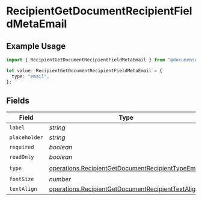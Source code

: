 # RecipientGetDocumentRecipientFieldMetaEmail

## Example Usage

```typescript
import { RecipientGetDocumentRecipientFieldMetaEmail } from "@documenso/sdk-typescript/models/operations";

let value: RecipientGetDocumentRecipientFieldMetaEmail = {
  type: "email",
};
```

## Fields

| Field                                                                                                                    | Type                                                                                                                     | Required                                                                                                                 | Description                                                                                                              |
| ------------------------------------------------------------------------------------------------------------------------ | ------------------------------------------------------------------------------------------------------------------------ | ------------------------------------------------------------------------------------------------------------------------ | ------------------------------------------------------------------------------------------------------------------------ |
| `label`                                                                                                                  | *string*                                                                                                                 | :heavy_minus_sign:                                                                                                       | N/A                                                                                                                      |
| `placeholder`                                                                                                            | *string*                                                                                                                 | :heavy_minus_sign:                                                                                                       | N/A                                                                                                                      |
| `required`                                                                                                               | *boolean*                                                                                                                | :heavy_minus_sign:                                                                                                       | N/A                                                                                                                      |
| `readOnly`                                                                                                               | *boolean*                                                                                                                | :heavy_minus_sign:                                                                                                       | N/A                                                                                                                      |
| `type`                                                                                                                   | [operations.RecipientGetDocumentRecipientTypeEmail](../../models/operations/recipientgetdocumentrecipienttypeemail.md)   | :heavy_check_mark:                                                                                                       | N/A                                                                                                                      |
| `fontSize`                                                                                                               | *number*                                                                                                                 | :heavy_minus_sign:                                                                                                       | N/A                                                                                                                      |
| `textAlign`                                                                                                              | [operations.RecipientGetDocumentRecipientTextAlign3](../../models/operations/recipientgetdocumentrecipienttextalign3.md) | :heavy_minus_sign:                                                                                                       | N/A                                                                                                                      |